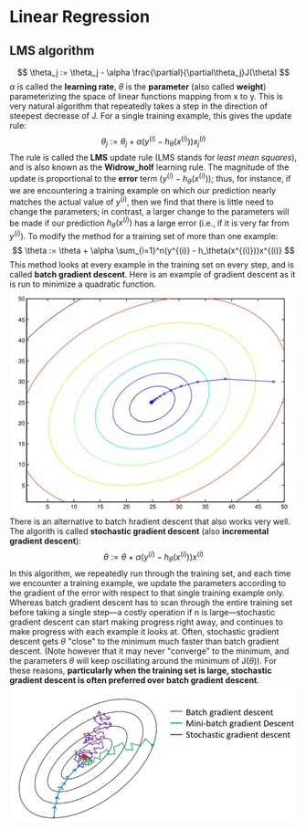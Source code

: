 # Linear Regression
## LMS algorithm
$$
\theta_j := \theta_j - \alpha \frac{\partial}{\partial\theta_j}J(\theta)
$$
$\alpha$ is called the __learning rate__, $\theta$ is the __parameter__ (also called __weight__) parameterizing the space of linear functions mapping from x to y. This is very natural algorithm that repeatedly takes a step in the direction of steepest decrease of J.
For a single training example, this gives the update rule:
$$
\theta_j := \theta_j + \alpha (y^{(i)} - h_\theta (x^{(i)}))x_j ^{(i)}
$$
The rule is called the __LMS__ update rule (LMS stands for _least mean squares_), and is also known as the __Widrow_holf__ learning rule. The magnitude of the update is proportional to the __error__ term $(y^{(i)} - h_\theta (x^{(i)}))$; thus, for instance, if we are encountering a training example on which our prediction nearly matches the actual value of $y^{(i)}$, then we find that there is little need to change the parameters; in contrast, a larger change to the parameters will be made if our prediction $h_\theta (x^{(i)})$ has a large error (i.e., if it is very far from $y^{(i)}$).
To modify the method for a training set of more than one example:
$$
\theta := \theta + \alpha \sum_{i=1}^n(y^{(i)} - h_\theta(x^{(i)}))x^{(i)}
$$
This method looks at every example in the training set on every step, and is called __batch gradient descent__. Here is an example of gradient descent as it is run to minimize a quadratic function.
![batch gradient descent](Figures/batch_gradient_descent.jpg)
There is an alternative to batch hradient descent that also works very well. The algorith is called __stochastic gradient descent__ (also __incremental gradient descent__):
$$
\theta := \theta + \alpha(y^{(i)}-h_\theta(x^{(i)}))x^{(i)}
$$
In this algorithm, we repeatedly run through the training set, and each time we encounter a training example, we update the parameters according to the gradient of the error with respect to that single training example only. Whereas batch gradient descent has to scan through the entire training set before taking a single step—a costly operation if n is large—stochastic gradient descent can start making progress right away, and continues to make progress with each example it looks at. Often, stochastic gradient descent gets $\theta$ "close" to the minimum much faster than batch gradient descent. (Note however that it may never "converge" to the minimum, and the parameters $\theta$ will keep oscillating around the minimum of J($\theta$)). For these reasons, __particularly when the training set is large, stochastic gradient descent is often preferred over batch gradient descent__.
![stochastic gradient descent](Figures/stochastic_gradient_descent.jpg)
